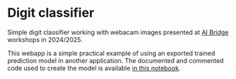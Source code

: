 # Digit classifier

Simple digit classifier working with webacam images presented at [AI Bridge](https://katedry.czu.cz/kii/aibridge) workshops in 2024/2025.

This webapp is a simple practical example of using an exported trained prediction model in another application. The documented and commented code used to create the model is available [in this notebook](digit_classifier.ipynb).
